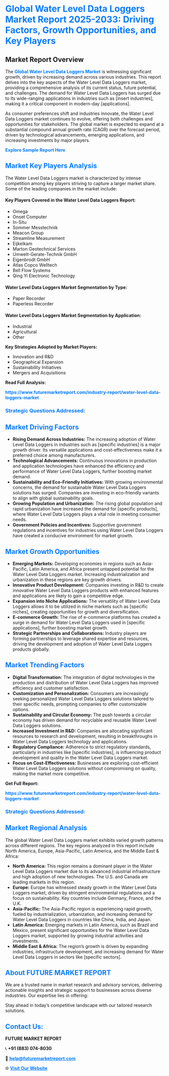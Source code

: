 <h1 style="color: #007BFF;">Global Water Level Data Loggers Market Report 2025-2033: Driving Factors, Growth Opportunities, and Key Players</h1>

<section id="overview">
<h2>Market Report Overview</h2>
<p>The <a href="https://www.futuremarketreport.com/industry-report/water-level-data-loggers-market" style="color: #007BFF; text-decoration: none;"><strong>Global Water Level Data Loggers Market</strong></a> is witnessing significant growth, driven by increasing demand across various industries. This report delves into the key aspects of the Water Level Data Loggers market, providing a comprehensive analysis of its current status, future potential, and challenges. The demand for Water Level Data Loggers has surged due to its wide-ranging applications in industries such as [insert industries], making it a critical component in modern-day [applications].</p>
<p>As consumer preferences shift and industries innovate, the Water Level Data Loggers market continues to evolve, offering both challenges and opportunities for stakeholders. The global market is expected to expand at a substantial compound annual growth rate (CAGR) over the forecast period, driven by technological advancements, emerging applications, and increasing investments by major players.</p>
</section>

<section id="overview">
<p><a href="https://www.futuremarketreport.com/request-sample/reportId=102619" style="color: #007BFF; text-decoration: none;"><strong>Explore Sample Report Here</strong></a></p>
</section>

<section id="key-players">
<h2 style="color: #007BFF;">Market Key Players Analysis</h2>
<p>The Water Level Data Loggers market is characterized by intense competition among key players striving to capture a larger market share. Some of the leading companies in the market include:</p>
<h4>Key Players Covered in the Water Level Data Loggers Report:</h4>
<ul><li>Omega</li><li>Onset Computer</li><li>In-Situ</li><li>Sommer Messtechnik</li><li>Meacon Group</li><li>Streamline Measurement</li><li>Eijkelkam</li><li>Marton Geotechnical Services</li><li>Umwelt-Gerate-Technik GmbH</li><li>Eigenbrodt GmbH</li><li>Atlas Copco Welltech</li><li>Bell Flow Systems</li><li>Qing Yi Electronic Technology</li></ul>
<h4>Water Level Data Loggers Market Segmentation by Type:</h4>
<ul><li>Paper Recorder</li><li>Paperless Recorder</li></ul>

<h4>Water Level Data Loggers Market Segmentation by Application:</h4>
<ul><li>Industrial</li><li>Agricultural</li><li>Other</li></ul>
<p><strong>Key Strategies Adopted by Market Players:</strong></p>
<ul>
<li>Innovation and R&D</li>
<li>Geographical Expansion</li>
<li>Sustainability Initiatives</li>
<li>Mergers and Acquisitions</li>
</ul>
</section>

<section>
<p><strong>Read Full Analysis: </strong></p><a href="https://www.futuremarketreport.com/industry-report/water-level-data-loggers-market" style="color: #007BFF; text-decoration: none;"><strong>https://www.futuremarketreport.com/industry-report/water-level-data-loggers-market</strong></a>
<h3 style="color: #007BFF;">Strategic Questions Addressed:</h3>
</section>

<section id="driving-factors">
<h2 style="color: #007BFF;">Market Driving Factors</h2>
<ul>
<li><strong>Rising Demand Across Industries:</strong> The increasing adoption of Water Level Data Loggers in industries such as [specific industries] is a major growth driver. Its versatile applications and cost-effectiveness make it a preferred choice among manufacturers.</li>
<li><strong>Technological Advancements:</strong> Continuous innovations in production and application technologies have enhanced the efficiency and performance of Water Level Data Loggers, further boosting market demand.</li>
<li><strong>Sustainability and Eco-Friendly Initiatives:</strong> With growing environmental concerns, the demand for sustainable Water Level Data Loggers solutions has surged. Companies are investing in eco-friendly variants to align with global sustainability goals.</li>
<li><strong>Growing Population and Urbanization:</strong> The rising global population and rapid urbanization have increased the demand for [specific products], where Water Level Data Loggers plays a vital role in meeting consumer needs.</li>
<li><strong>Government Policies and Incentives:</strong> Supportive government regulations and incentives for industries using Water Level Data Loggers have created a conducive environment for market growth.</li>
</ul>
</section>

<section id="growth-opportunities">
<h2 style="color: #007BFF;">Market Growth Opportunities</h2>
<ul>
<li><strong>Emerging Markets:</strong> Developing economies in regions such as Asia-Pacific, Latin America, and Africa present untapped potential for the Water Level Data Loggers market. Increasing industrialization and urbanization in these regions are key growth drivers.</li>
<li><strong>Innovative Product Development:</strong> Companies investing in R&D to create innovative Water Level Data Loggers products with enhanced features and applications are likely to gain a competitive edge.</li>
<li><strong>Expansion into Niche Applications:</strong> The versatility of Water Level Data Loggers allows it to be utilized in niche markets such as [specific niches], creating opportunities for growth and diversification.</li>
<li><strong>E-commerce Growth:</strong> The rise of e-commerce platforms has created a surge in demand for Water Level Data Loggers used in [specific applications], further boosting market growth.</li>
<li><strong>Strategic Partnerships and Collaborations:</strong> Industry players are forming partnerships to leverage shared expertise and resources, driving the development and adoption of Water Level Data Loggers products globally.</li>
</ul>
</section>

<section id="trending-factors">
<h2 style="color: #007BFF;">Market Trending Factors</h2>
<ul>
<li><strong>Digital Transformation:</strong> The integration of digital technologies in the production and distribution of Water Level Data Loggers has improved efficiency and customer satisfaction.</li>
<li><strong>Customization and Personalization:</strong> Consumers are increasingly seeking personalized Water Level Data Loggers solutions tailored to their specific needs, prompting companies to offer customizable options.</li>
<li><strong>Sustainability and Circular Economy:</strong> The push towards a circular economy has driven demand for recyclable and reusable Water Level Data Loggers solutions.</li>
<li><strong>Increased Investment in R&D:</strong> Companies are allocating significant resources to research and development, resulting in breakthroughs in Water Level Data Loggers technology and applications.</li>
<li><strong>Regulatory Compliance:</strong> Adherence to strict regulatory standards, particularly in industries like [specific industries], is influencing product development and quality in the Water Level Data Loggers market.</li>
<li><strong>Focus on Cost-Effectiveness:</strong> Businesses are exploring cost-efficient Water Level Data Loggers solutions without compromising on quality, making the market more competitive.</li>
</ul>
</section>

<section>
<p><strong>Get Full Report: </strong></p><a href="https://www.futuremarketreport.com/industry-report/water-level-data-loggers-market" style="color: #007BFF; text-decoration: none;"><strong>https://www.futuremarketreport.com/industry-report/water-level-data-loggers-market</strong></a>
<h3 style="color: #007BFF;">Strategic Questions Addressed:</h3>
</section>


<section id="regional-analysis">
<h2 style="color: #007BFF;">Market Regional Analysis</h2>
<p>The global Water Level Data Loggers market exhibits varied growth patterns across different regions. The key regions analyzed in this report include North America, Europe, Asia-Pacific, Latin America, and the Middle East & Africa:</p>
<ul>
<li><strong>North America:</strong> This region remains a dominant player in the Water Level Data Loggers market due to its advanced industrial infrastructure and high adoption of new technologies. The U.S. and Canada are leading markets in this region.</li>
<li><strong>Europe:</strong> Europe has witnessed steady growth in the Water Level Data Loggers market, driven by stringent environmental regulations and a focus on sustainability. Key countries include Germany, France, and the U.K.</li>
<li><strong>Asia-Pacific:</strong> The Asia-Pacific region is experiencing rapid growth, fueled by industrialization, urbanization, and increasing demand for Water Level Data Loggers in countries like China, India, and Japan.</li>
<li><strong>Latin America:</strong> Emerging markets in Latin America, such as Brazil and Mexico, present significant opportunities for the Water Level Data Loggers market, supported by growing industrial activities and investments.</li>
<li><strong>Middle East & Africa:</strong> The region’s growth is driven by expanding industries, infrastructure development, and increasing demand for Water Level Data Loggers in sectors like [specific sectors].</li>
</ul>
</section>

<footer>
<h2 style="color: #007BFF;">About FUTURE MARKET REPORT</h2>
<p>We are a trusted name in market research and advisory services, delivering actionable insights and strategic support to businesses across diverse industries. Our expertise lies in offering:</p>

<p>Stay ahead in today’s competitive landscape with our tailored research solutions.</p>

<h2 style="color: #007BFF;">Contact Us:</h2>
<p><strong>FUTURE MARKET REPORT</strong></p>
<p>📞 <strong>+91 (883) 074-8030</strong></p>
<p>📧 <strong><a href="mailto:help@futuremarketreport.com" style="color: #007BFF;">help@futuremarketreport.com</a></strong></p>
<p>🌐 <strong><a href="https://www.futuremarketreport.com/" style="color: #007BFF;">Visit Our Website</a></strong></p>
</footer>
